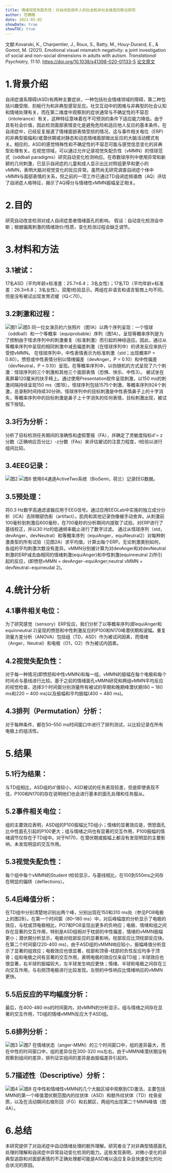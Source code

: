```yaml
---
title: 情绪视觉失配负性：对自闭症成年人的社会和非社会维度的联合研究
author: 范穗穗
date: 2021-05-02
showDate: true
showTOC: true
---
```

文献:Kovarski, K., Charpentier, J., Roux, S., Batty, M., Houy-Durand, E., & Gomot, M. (2021). Emotional visual mismatch negativity: a joint investigation of social and non-social dimensions in adults with autism. *Translational Psychiatry, 11:10*. 
https://doi.org/10.1038/s41398-020-01133-5
[论文原文](../Source_Files/2021-05-02-FSS1.Pdf)
# 1.背景介绍
自闭症谱系障碍(ASD)有两种主要症状，一种包括社会情绪领域的障碍，第二种包括兴趣受限、刻板行为和非典型感官反应。社交互动中的困难与非典型的社会认知和情绪处理有关，而在第二维度中观察到的症状通常与不确定性的不容忍（intolerance）有关，这种特征意味着在不可预测的条件下适应能力降低。由于具有社会价值，因此检测面部表情变化是避免危险和适应他人反应的基本条件。在自闭症中，已经反复报道了情绪面部表情受损的情况，这与事件相关电位（ERP）的非典型振幅和/或潜伏期或对静态和动态情绪面部做出反应的大脑活动模式有关。相应的，ASD的感觉特殊性和不确定性的不容忍可能与感觉信息变化的非典型处理有关。在视觉领域，可以通过允许记录视觉失配负性（vMMN）的怪球范式（oddball paradigms）研究自动变化检测响应。在奇数球序列中使用异常和新颖的几何刺激，已显示自闭症的儿童和成人显示出比对照组更早和更小的vMMN，表明大脑对视觉变化的反应异常。虽然尚无研究调查自闭症个体中vMMN与面部表情的关系，但之前的一项工作已通过TD自闭症频谱商（AQ）评估了自闭症人格特征，揭示了AQ得分与情绪性vMMN振幅呈正相关。
# 2.目的
研究自动改变检测对成人自闭症患者情绪面孔的影响。
假设：自动变化检测会中断；根据偏离刺激的情绪效价/性质，变化检测过程会缺乏调节。
# 3.材料和方法
## 3.1被试：
17名ASD（平均年龄±标准差：25.7±6.4； 3名女性）；17名TD（平均年龄±标准差：26.3±6.8； 3名女性）。双尾t检验显示。两组在非语言和语言智商上均不同，但是没有被试出现发育迟缓（IQ＜70）。
## 3.2刺激和过程：
![图1](../Supporting_Information/2021-05-02-FSS1-Fig1.png)
![图5](../Supporting_Information/2021-05-02-FSS1-Fig5.png)
同一位女演员的六张照片（图1A）以两个序列呈现：一个怪球（oddball）和一个等概率（equiprobable）序列（图1A）。呈现等概率序列是为了控制由于怪求序列中的刺激重复（标准刺激）而引起的神经适应。因此，通过从等概率序列中呈现的相同刺激中减去偏差刺激（在怪球序列中）的诱发反应来执行受控vMMN。
在怪球序列中，中性表情表示为标准刺激（std；出现概率P = 0.80）。愤怒或中性表情分别以情绪偏差（devAnger，P = 0.10）和中性偏差（devNeutral，P = 0.10）呈现。在等概率序列中，以伪随机的方式呈现了六个刺激：怪球序列的三个刺激和其他三个面部表情（恐惧、快乐、中性3）。
被试坐在离屏幕120厘米的扶手椅上。通过使用Presentation软件呈现刺激，以150 ms的刺激间隔持续呈现150 ms（图1B）。怪球序列包括1575个刺激，等概率序列924个刺激，总录制时间持续30分钟。怪球序列中的目标刺激是中性表情鼻子上的十字消失，等概率序列中的目标刺激是鼻子上十字消失的任何表情，目标刺激出现，被试按下按钮。
## 3.3行为分析：
分析了目标检测任务期间的准确性和虚假警报（FA），并确定了灵敏度指标d'= z分数（正确响应百分比）-z分数（FAs）来评估被试的注意力程度，t检验以进行组间比较。
## 3.4EEG记录：
![图2](../Supporting_Information/2021-05-02-FSS1-Fig2.png)
![图6](../Supporting_Information/2021-05-02-FSS1-Fig6.png)
使用64通道ActiveTwo系统（BioSemi，荷兰）记录EEG数据。
## 3.5预处理：
将0.3 Hz数字高通滤波器应用于EEG信号。通过应用EEGLab中实施的独立成分分析（ICA）去除眼部伪影（artifact）。肌肉和其他记录伪像被手动舍弃。从刺激前100毫秒到刺激后600毫秒，在700毫秒的分析期间内提取了试验。对ERP进行了基线校正，并以30 Hz的低通频率截止进行了数字过滤。
通过从怪球序列（std，devAnger，devNeutral）和等概率序列（equiAnger，equiNeutral2）对每种刺激类型的所有试验（见图2A）求平均值，计算出每个ERP。无论刺激类别如何，各组的平均刺激次数没有差异。vMMN分别被计算为对devAnger和对devNeutral刺激的ERP减去由相同的情绪刺激(equiAnger)和中性刺激(equinneutral 2)所引起的反应，(即愤怒vMMN = devAnger−equiAnger;neutral vMMN = devNeutral−equineudal 2)。
# 4.统计分析
## 4.1事件相关电位：
为了研究感觉（sensory）ERP反应，我们分析了以等概率序列(即equiAnger和equinneutral 2)呈现的愤怒和中性刺激反应的P100和N170峰潜伏期和波幅。重复测量方差分析（ANOVA）包括组（TD，ASD）作为被试间因素，而情绪（Anger，Neutral）和电极（O1，O2）作为被试内因素。
## 4.2视觉失配负性：
对于每一种情况(即愤怒和中性vMMN)和每一组，vMMN的振幅在每个电极和每个时间点与基线进行比较。基于之前的情绪面孔vMMN研究和两组vMMN平均反应的视觉检查，选择3个时间窗分别测量所有被试的早期和晚期峰潜伏期(80 ~ 180 ms和220 ~ 400 ms)以及振幅和平均振幅(400 ~ 480 ms)。
## 4.3排列（Permutation）分析：
对于每种条件，都在50–550 ms时间窗口中进行了排列测试，以比较记录在所有电极上的组活性。
# 5.结果
## 5.1行为结果：
与TD组相比，ASD组的d'值较小，ASD被试的任务表现较差，但是即使表现不佳，P100和N170的存在说明他们也会进行基本的面孔处理和任务服从。
## 5.2事件相关电位：
组的主要效应表明，ASD组的P100振幅比TD组小；情绪的显著效应是，愤怒面孔比中性面孔引起的P100更大；组与情绪之间也有显著的交互作用，P100振幅的情绪调节仅存在于TD组中。对于N170，在潜伏期或振幅上都没有发现明显的主要影响，未发现明显的交互作用。
## 5.3视觉失配负性：
每个组中每个vMMN的Student t检验显示，与基线相比，在100到550ms之间存在明显的偏转（deflections）。
## 5.4后峰值分析：
在TD组中分别清楚地识别出两个峰，分别出现在150和310 ms处（参见PO8电极上的图2B）。在第一个时间窗（80–180 ms）中，对后峰幅度的分析显示了电极的效应，与枕或顶电极相比，PO7和PO8呈现出更多的负响应；电极、情绪和组之间存在显著的交互作用，特别是ASD组相对于枕部的中性偏差，情绪的vMMN振幅更小；潜伏期分析显示，电极对枕部反应的显著影响，枕部反应比顶枕部反应快。
在第二个时间窗(220-400 ms)，由于ASD组的vMMN响应较小，振幅峰值分析显示了显著的组效应；电极效应也很显著，枕部和顶骨-枕部的负性反应均多于顶骨；组和电极之间有显著的交互作用，表明电极的效应仅来自TD组；半球效应也很显著，右半球的振幅较大，左半球发生响应更快；情绪、半球和电极之间存在三向交互作用，与右侧顶电极进行比较发现。左侧的中性响应比情绪响应的vMMN更快。
## 5.5后反应的平均幅度分析：
最后，在400-480 ms的时间窗内，对vMMN的分析显示，组与情绪之间存在显著的交互作用，TD组的情绪vMMN反应大于ASD组。
## 5.6排列分析：
![图3](../Supporting_Information/2021-05-02-FSS1-Fig3.png)
![图7](../Supporting_Information/2021-05-02-FSS1-Fig7.png)
在情绪状态（anger-MMN）的三个时间窗口中，组的差异最大，而在中性的时间窗口中，组的差异仅在300-320 ms左右。由于vMMN峰潜伏期没有观察到组间的差异，排列证实组间的差异是由振幅差异引起的。
## 5.7描述性（Descriptive）分析：
![图4](../Supporting_Information/2021-05-02-FSS1-Fig4.png)
![图8](../Supporting_Information/2021-05-02-FSS1-Fig8.png)
在中性和情绪性vMMN的几个大脑区域中观察到CD激活，主要包括MMN的第一个峰值潜伏期范围内的纹状体（ASD）和额外纹状体（TD）枕骨皮质，以及在活动期间右梭形回（FG）和右颞区，两组均出现第二个MMN峰值（图4A）。
# 6.总结
本研究提供了对自闭症中自动情绪处理的额外理解。研究者合了对非典型情感面孔处理的理解和自闭症中异常自动变化检测的能力。这些发现表明，对微小变化的非典型追踪和对面部表情的不正确处理都可能是ASD难以适应复杂且快速变化的社会状况的原因。
